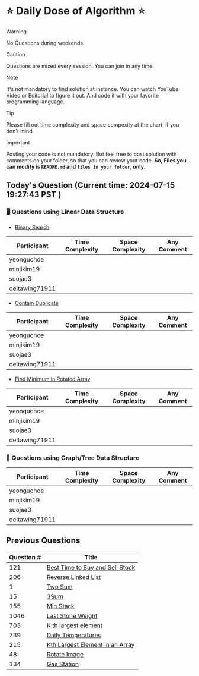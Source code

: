 # ⭐ Daily Dose of Algorithm ⭐
> [!WARNING]
> No Questions during weekends.

> [!CAUTION]
> Questions are mixed every session. You can join in any time.

> [!NOTE]
> It's not mandatory to find solution at instance. You can watch YouTube Video or Editorial to figure it out. And code it with your favorite programming language.

> [!TIP]  
> Please fill out time complexity and space compexity at the chart, if you don't mind.

> [!IMPORTANT]
> Posting your code is not mandatory. But feel free to post solution with comments on your folder, so that you can review your code. **So, Files you can modify is `README.md` and `files in your folder`, only.**

## Today's Question (Current time: <!-- TIME --> 2024-07-15 19:27:43 PST <!-- /TIME -->)
### 🖥️ Questions using Linear Data Structure
- [Binary Search](https://leetcode.com/problems/binary-search/description/)

| Participant    | Time Complexity | Space Complexity | Any Comment |
| -------------- | --------------- | ---------------- | ----------- |
| yeonguchoe     |                 |                  |             |
| minjikim19     |                 |                  |             |
| suojae3        |                 |                  |             |
| deltawing71911 |                 |                  |             |

- [Contain Duplicate](https://leetcode.com/problems/contains-duplicate/description/)

| Participant    | Time Complexity | Space Complexity | Any Comment |
| -------------- | --------------- | ---------------- | ----------- |
| yeonguchoe     |                 |                  |             |
| minjikim19     |                 |                  |             |
| suojae3        |                 |                  |             |
| deltawing71911 |                 |                  |             |

- [Find Minimum in Rotated Array](https://leetcode.com/problems/find-minimum-in-rotated-sorted-array/description/)

| Participant    | Time Complexity | Space Complexity | Any Comment |
| -------------- | --------------- | ---------------- | ----------- |
| yeonguchoe     |                 |                  |             |
| minjikim19     |                 |                  |             |
| suojae3        |                 |                  |             |
| deltawing71911 |                 |                  |             |

### 🌲 Questions using Graph/Tree Data Structure



| Participant    | Time Complexity | Space Complexity | Any Comment |
| -------------- | --------------- | ---------------- | ----------- |
| yeonguchoe     |                 |                  |             |
| minjikim19     |                 |                  |             |
| suojae3        |                 |                  |             |
| deltawing71911 |                 |                  |             |


## Previous Questions


| Question # | Title                                                                                                         |
| ---------- | ------------------------------------------------------------------------------------------------------------- |
| 121        | [Best Time to Buy and Sell Stock](https://leetcode.com/problems/best-time-to-buy-and-sell-stock/)             |
| 206        | [Reverse Linked List](https://leetcode.com/problems/reverse-linked-list/description/)                         |
| 1          | [Two Sum](https://leetcode.com/problems/two-sum/description/)                                                 |
| 15         | [3Sum](https://leetcode.com/problems/3sum/description/)                                                       |
| 155        | [Min Stack](https://leetcode.com/problems/min-stack/description/)                                             |
| 1046       | [Last Stone Weight](https://leetcode.com/problems/last-stone-weight/description/)                             |
| 703        | [K th largest element](https://leetcode.com/problems/kth-largest-element-in-a-stream/description/)            |
| 739        | [Daily Temperatures](https://leetcode.com/problems/daily-temperatures/description/)                           |
| 215        | [Kth Largest Element in an Array](https://leetcode.com/problems/kth-largest-element-in-an-array/description/) |
| 48         | [Rotate Image](https://leetcode.com/problems/rotate-image/description/)                                       |
| 134        | [Gas Station](https://leetcode.com/problems/gas-station/description/)                                         |


